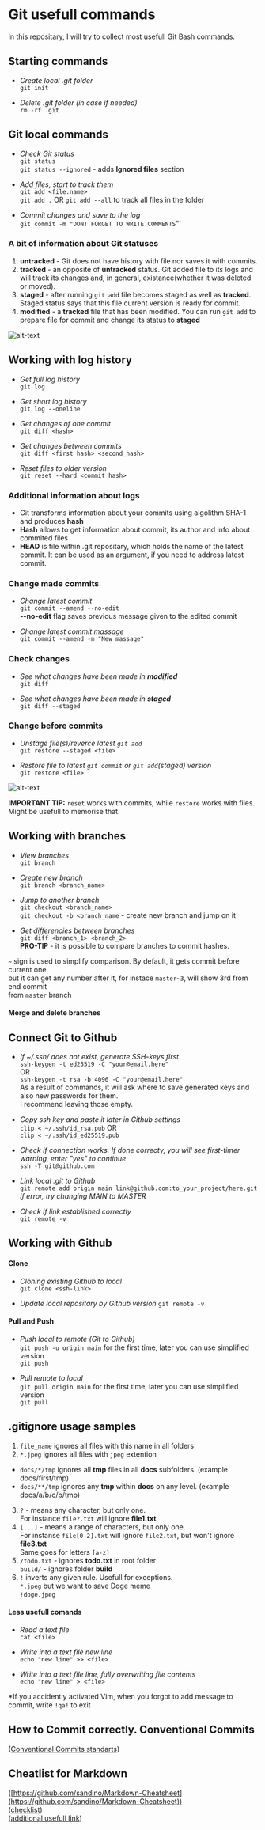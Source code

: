 # Git usefull commands    
In this repositary, I will try to collect most usefull Git Bash commands. 

## Starting commands   
- *Create local .git folder*  
`git init`  

- *Delete .git folder (in case if needed)*  
`rm -rf .git` 

## Git local commands
- *Check Git status*  
`git status`   
`git status --ignored` - adds **Ignored files** section    

- *Add files, start to track them*  
`git add <file.name>`   
`git add .` OR  `git add --all` to track all files in the folder  

- *Commit changes and save to the log*  
`git commit -m "DONT FORGET TO WRITE COMMENTS`"`  

### A bit of information about Git statuses  
1. **untracked** - Git does not have history with file nor saves it with commits.  
2. **tracked** - an opposite of **untracked** status. Git added file to its logs and will track its changes and, in general, existance(whether it was deleted or moved).
3. **staged** - after running `git add` file becomes staged as well as **tracked**. Staged status says that this file current version is ready for commit.
4. **modified** - a **tracked** file that has been modified. You can run `git add` to prepare file for commit and change its status to **staged**


![alt-text](https://github.com/DuuuDik/Github_tutorial.-Yandex-Practicum/blob/master/pictures/gits_statuses.png)

## Working with log history   
- *Get full log history*  
`git log` 

- *Get short log history*   
`git log --oneline` 

- *Get changes of one commit*  
`git diff <hash>`

- *Get changes between commits*  
`git diff <first hash> <second_hash>`

- *Reset files to older version*  
`git reset --hard <commit hash>`

### Additional information about logs
- Git transforms information about your commits using algolithm SHA-1 and produces **hash**  
- **Hash** allows to get information about commit, its author and info about commited files  
- **HEAD** is file within .git repositary, which holds the name of the latest commit. It can be used as an argument, if you need to address latest commit.  

### Change made commits
- *Change latest commit*  
`git commit --amend --no-edit`  
**--no-edit** flag saves previous message given to the edited commit  

- *Change latest commit massage*  
`git commit --amend -m "New massage"`

### Check changes
- *See what changes have been made in **modified***   
`git diff`  

- *See what changes have been made in **staged***  
`git diff --staged`  


### Change before commits
- *Unstage file(s)/reverce latest `git add`*  
`git restore --staged <file>`  

- *Restore file to latest `git commit` or `git add`(staged) version*  
`git restore <file>`  

![alt-text](https://github.com/DuuuDik/Github_tutorial.-Yandex-Practicum/blob/master/pictures/git_reset.png)

**IMPORTANT TIP:** `reset` works with commits, while `restore` works with files. Might be usefull to memorise that.

## Working with branches
- *View branches*  
`git branch`

- *Create new branch*  
`git branch <branch_name>` 

- *Jump to another branch*  
`git checkout <branch_name>`  
`git checkout -b <branch_name` - create new branch and jump on it

- *Get differencies between branches*  
`git diff <branch_1> <branch_2>`  
**PRO-TIP** - it is possible to compare branches to commit hashes.   

`~` sign is used to simplify comparison. By default, it gets commit before current one  
but it can get any number after it, for instace `master~3`, will show 3rd from end commit  
from `master` branch 

#### Merge and delete branches


## Connect Git to Github
- *If ~/.ssh/ does not exist, generate SSH-keys first*   
`ssh-keygen -t ed25519 -C "your@email.here"`  
OR  
`ssh-keygen -t rsa -b 4096 -C "your@email.here"`  
As a result of commands, it will ask where to save generated keys and also new passwords for them.  
I recommend leaving those empty.  

- *Copy ssh key and paste it later in Github settings*  
`clip < ~/.ssh/id_rsa.pub`
OR  
`clip < ~/.ssh/id_ed25519.pub`

- *Check if connection works. If done correcty, you will see first-timer warning, enter "yes" to continue*   
`ssh -T git@github.com`  

- *Link local .git to Github*  
`git remote add origin main link@github.com:to_your_project/here.git`  
*if error, try changing MAIN to MASTER*

- *Check if link established correctly*  
`git remote -v`  

## Working with Github
#### Clone
- *Cloning existing Github to local*  
`git clone <ssh-link>`

- *Update local repositary by Github version*
`git remote -v`

#### Pull and Push
- *Push local to remote (Git to Github)*  
`git push -u origin main` for the first time, later you can use simplified version  
`git push`  

- *Pull remote to local*  
`git pull origin main` for the first time, later you can use simplified version  
`git pull` 

## .gitignore usage samples
1. `file_name`  ignores all files with this name in all folders
2. `*.jpeg` ignores all files with `jpeg` extention   
- `docs/*/tmp` ignores all **tmp** files in all **docs** subfolders. (example docs/first/tmp)   
- `docs/**/tmp` ignores any **tmp** within **docs** on any level. (example docs/a/b/c/b/tmp)   
3. `?` - means any character, but only one.  
For instance `file?.txt` will ignore **file1.txt**
4. `[...]` - means a range of characters, but only one.  
For instanse `file[0-2].txt` will ignore `file2.txt`, but won't ignore **file3.txt**  
Same goes for letters `[a-z]`  
5. `/todo.txt` - ignores **todo.txt** in root folder  
`build/` - ignores folder **build**  
6. `!` inverts any given rule.  Usefull for exceptions.  
`*.jpeg` but we want to save Doge meme  
`!doge.jpeg`  



#### Less usefull comands  
- *Read a text file*  
`cat <file>`

- *Write into a text file new line*  
`echo "new line" >> <file>`

- *Write into a text file line, fully overwriting file contents*  
`echo "new line" > <file>`

*If you accidently activated Vim, when you forgot to add message to commit, write `!qa!` to exit

## How to Commit correctly. Conventional Commits
([Conventional Commits standarts](https://www.conventionalcommits.org/ru/v1.0.0-beta.4))

## Cheatlist for Markdown  
([https://github.com/sandino/Markdown-Cheatsheet](https://github.com/sandino/Markdown-Cheatsheet))  
([checklist](https://github.com/adam-p/markdown-here/wiki/Markdown-Cheatsheet))  
([additional usefull link](https://www.markdownguide.org/cheat-sheet/))